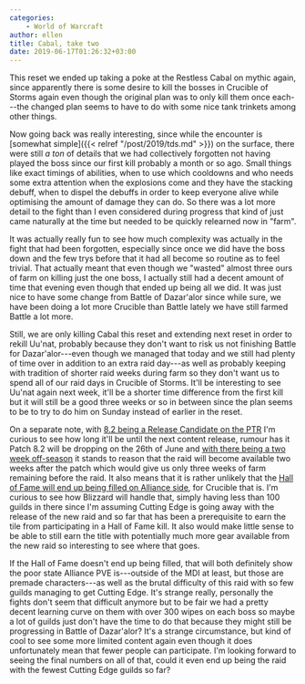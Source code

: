 ```yaml
---
categories:
    - World of Warcraft
author: ellen
title: Cabal, take two
date: 2019-06-17T01:26:32+03:00
---
```

This reset we ended up taking a poke at the Restless Cabal on mythic again, since apparently there is some desire to kill the bosses in Crucible of Storms again even though the original plan was to only kill them once each---the changed plan seems to have to do with some nice tank trinkets among other things.<!--more-->

Now going back was really interesting, since while the encounter is [somewhat simple]({{< relref "/post/2019/tds.md" >}}) on the surface, there were still *a ton* of details that we had collectively forgotten not having played the boss since our first kill probably a month or so ago. Small things like exact timings of abilities, when to use which cooldowns and who needs some extra attention when the explosions come and they have the stacking debuff, when to dispel the debuffs in order to keep everyone alive while optimising the amount of damage they can do. So there was a lot more detail to the fight than I even considered during progress that kind of just came naturally at the time but needed to be quickly relearned now in "farm".

It was actually really fun to see how much complexity was actually in the fight that had been forgotten, especially since once we did have the boss down and the few trys before that it had all become so routine as to feel trivial. That actually meant that even though we "wasted" almost three ours of farm on killing just the one boss, I actually still had a decent amount of time that evening even though that ended up being all we did. It was just nice to have some change from Battle of Dazar'alor since while sure, we have been doing a lot more Crucible than Battle lately we have still farmed Battle a lot more. 

Still, we are only killing Cabal this reset and extending next reset in order to rekill Uu'nat, probably because they don't want to risk us not finishing Battle for Dazar'alor---even though we managed that today and we still had plenty of time over in addition to an extra raid day---as well as probably keeping with tradition of shorter raid weeks during farm so they don't want us to spend all of our raid days in Crucible of Storms. It'll be interesting to see Uu'nat again next week, it'll be a shorter time difference from the first kill but it will still be a good three weeks or so in between since the plan seems to be to try to do him on Sunday instead of earlier in the reset.

On a separate note, with [8.2 being a Release Candidate on the PTR](https://www.mmo-champion.com/content/8565-Patch-8-2-PTR-Build-30827-Release-Candidate) I'm curious to see how long it'll be until the next content release, rumour has it Patch 8.2 will be dropping on the 26th of June and [with there being a two week off-season](https://us.forums.blizzard.com/en/wow/t/bfa-season-2-ending-soon/197119/1) it stands to reason that the raid will become available two weeks after the patch which would give us only three weeks of farm remaining before the raid. It also means that it is rather unlikely that the [Hall of Fame will end up being filled on Alliance side](https://worldofwarcraft.com/de-de/game/hall-of-fame/mythic-raid/crucible-of-storms?faction=ALLIANCE), for Crucible that is. I'm curious to see how Blizzard will handle that, simply having less than 100 guilds in there since I'm assuming Cutting Edge is going away with the release of the new raid and so far that has been a prerequisite to earn the tile from participating in a Hall of Fame kill. It also would make little sense to be able to still earn the title with potentially much more gear available from the new raid so interesting to see where that goes. 

If the Hall of Fame doesn't end up being filled, that will both definitely show the poor state Alliance PVE is---outside of the MDI at least, but those are premade characters---as well as the brutal difficulty of this raid with so few guilds managing to get Cutting Edge. It's strange really, personally the fights don't seem that difficult anymore but to be fair we had a pretty decent learning curve on them with over 300 wipes on each boss so maybe a lot of guilds just don't have the time to do that because they might still be progressing in Battle of Dazar'alor? It's a strange circumstance, but kind of cool to see some more limited content again even though it does unfortunately mean that fewer people can participate. I'm looking forward to seeing the final numbers on all of that, could it even end up being the raid with the fewest Cutting Edge guilds so far?